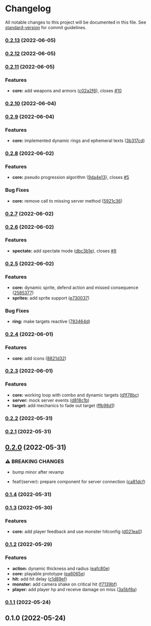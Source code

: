 # Changelog

All notable changes to this project will be documented in this file. See [standard-version](https://github.com/conventional-changelog/standard-version) for commit guidelines.

### [0.2.13](https://github.com/moonlitworks/korekari-client/compare/v0.2.12...v0.2.13) (2022-06-05)

### [0.2.12](https://github.com/moonlitworks/korekari-client/compare/v0.2.11...v0.2.12) (2022-06-05)

### [0.2.11](https://github.com/moonlitworks/korekari-client/compare/v0.2.10...v0.2.11) (2022-06-05)


### Features

* **core:** add weapons and armors ([c02a2f6](https://github.com/moonlitworks/korekari-client/commit/c02a2f60a01c8877ac23bcc91a972b9ee082487b)), closes [#10](https://github.com/moonlitworks/korekari-client/issues/10)

### [0.2.10](https://github.com/moonlitworks/korekari-client/compare/v0.2.9...v0.2.10) (2022-06-04)

### [0.2.9](https://github.com/moonlitworks/korekari-client/compare/v0.2.8...v0.2.9) (2022-06-04)


### Features

* **core:** implemented dynamic rings and ephemeral texts ([3b317cd](https://github.com/moonlitworks/korekari-client/commit/3b317cd1afedd5f2b8ba0f3e624aec8877837120))

### [0.2.8](https://github.com/moonlitworks/korekari-client/compare/v0.2.7...v0.2.8) (2022-06-02)


### Features

* **core:** pseudo progression algorithm ([9da4e13](https://github.com/moonlitworks/korekari-client/commit/9da4e1339cc1fad7eced97cb97398c841b66441c)), closes [#5](https://github.com/moonlitworks/korekari-client/issues/5)


### Bug Fixes

* **core:** remove call to missing server method ([5921c36](https://github.com/moonlitworks/korekari-client/commit/5921c364e385a4879772cfcf17819430a7a870d9))

### [0.2.7](https://github.com/moonlitworks/korekari-client/compare/v0.2.6...v0.2.7) (2022-06-02)

### [0.2.6](https://github.com/moonlitworks/korekari-client/compare/v0.2.5...v0.2.6) (2022-06-02)


### Features

* **spectate:** add spectate mode ([dbc3b1e](https://github.com/moonlitworks/korekari-client/commit/dbc3b1e7a0e4ad0e8d4b8e596a64afc73c63ae3c)), closes [#8](https://github.com/moonlitworks/korekari-client/issues/8)

### [0.2.5](https://github.com/moonlitworks/korekari-client/compare/v0.2.4...v0.2.5) (2022-06-02)


### Features

* **core:** dynamic sprite, defend action and missed consequence ([2585377](https://github.com/moonlitworks/korekari-client/commit/2585377d82da5b619655182e5ede2f6dcfb11cc6))
* **sprites:** add sprite support ([e730037](https://github.com/moonlitworks/korekari-client/commit/e730037799ac25c1152e3f85e81304ac90484e80))


### Bug Fixes

* **ring:** make targets reactive ([783464d](https://github.com/moonlitworks/korekari-client/commit/783464da98733fd5d0296e004bdc17cf8432fbf3))

### [0.2.4](https://github.com/moonlitworks/korekari-client/compare/v0.2.3...v0.2.4) (2022-06-01)


### Features

* **core:** add icons ([8821d32](https://github.com/moonlitworks/korekari-client/commit/8821d325a8e9d0ce6dd3b2510e2b06b871fa7a17))

### [0.2.3](https://github.com/moonlitworks/korekari-client/compare/v0.2.2...v0.2.3) (2022-06-01)


### Features

* **core:** working loop with combo and dynamic targets ([d1f78bc](https://github.com/moonlitworks/korekari-client/commit/d1f78bc5b90bca0aa54b332ea131d8e6a88ffedb))
* **server:** mock server events ([d818c1b](https://github.com/moonlitworks/korekari-client/commit/d818c1b6da06d5f04d0e9652ae70ef7648db805a))
* **target:** add mechanics to fade out target ([ffb98d1](https://github.com/moonlitworks/korekari-client/commit/ffb98d1637fc8631e624e9b500cb66beab72c815))

### [0.2.2](https://github.com/moonlitworks/korekari-client/compare/v0.2.1...v0.2.2) (2022-05-31)

### [0.2.1](https://github.com/moonlitworks/korekari-client/compare/v0.2.0...v0.2.1) (2022-05-31)

## [0.2.0](https://github.com/moonlitworks/korekari-client/compare/v0.1.4...v0.2.0) (2022-05-31)


### ⚠ BREAKING CHANGES

* bump minor after revamp

* feat!(server): prepare component for server connection ([ca81dcf](https://github.com/moonlitworks/korekari-client/commit/ca81dcf6e983fb79ac41b687f7beb1e62dfc4ca4))

### [0.1.4](https://github.com/moonlitworks/korekari-client/compare/v0.1.3...v0.1.4) (2022-05-31)

### [0.1.3](https://github.com/moonlitworks/korekari-client/compare/v0.1.2...v0.1.3) (2022-05-30)


### Features

* **core:** add player feedback and use monster hitconfig ([d021ea0](https://github.com/moonlitworks/korekari-client/commit/d021ea0167ba9ea58733ebc9a1f50eb9ec7028d1))

### [0.1.2](https://github.com/moonlitworks/korekari-client/compare/v0.1.1...v0.1.2) (2022-05-29)


### Features

* **action:** dynamic thickness and radius ([eafc80e](https://github.com/moonlitworks/korekari-client/commit/eafc80e6cacd1688bfa414f5758666b054378812))
* **core:** playable prototype ([ea6065e](https://github.com/moonlitworks/korekari-client/commit/ea6065e1b58fadf1fc6d9caaddf72f34359cd8f1))
* **hit:** add hit delay ([c1d89ef](https://github.com/moonlitworks/korekari-client/commit/c1d89ef9bc55e66fda5a0452db80b9b78d049d91))
* **monster:** add camera shake on critical hit ([f7139bf](https://github.com/moonlitworks/korekari-client/commit/f7139bfd4004ca9fa486939b337b52934d048379))
* **player:** add player hp and receive damage on miss ([3a5bf8a](https://github.com/moonlitworks/korekari-client/commit/3a5bf8aeeca11cfa40cdd6b701408d9f62a4a025))

### [0.1.1](https://github.com/moonlitworks/korekari-client/compare/v0.1.0...v0.1.1) (2022-05-24)

## 0.1.0 (2022-05-24)
